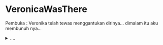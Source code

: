 # VeronicaWasThere

Pembuka : 
Veronika telah tewas menggantukan dirinya... dimalam itu aku membunuh nya... 









<details>
  <summary>....</summary>
  aku membunuhnya... membunuh perasaan nya.. dan tanpa sadar membunuh perasaan ku sendiri...
</details>
